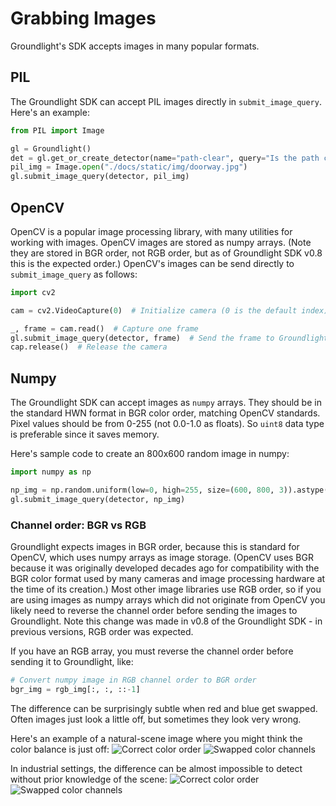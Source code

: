 # Grabbing Images

Groundlight's SDK accepts images in many popular formats.

## PIL

The Groundlight SDK can accept PIL images directly in `submit_image_query`.  Here's an example:

```python
from PIL import Image

gl = Groundlight()
det = gl.get_or_create_detector(name="path-clear", query="Is the path clear?")
pil_img = Image.open("./docs/static/img/doorway.jpg")
gl.submit_image_query(detector, pil_img)
```

## OpenCV

OpenCV is a popular image processing library, with many utilities for working with images.
OpenCV images are stored as numpy arrays.  (Note they are stored in BGR order, not RGB order, but as of Groundlight SDK v0.8 this is the expected order.)
OpenCV's images can be send directly to `submit_image_query` as follows:

```python notest
import cv2

cam = cv2.VideoCapture(0)  # Initialize camera (0 is the default index)

_, frame = cam.read()  # Capture one frame
gl.submit_image_query(detector, frame)  # Send the frame to Groundlight
cap.release()  # Release the camera
```


## Numpy

The Groundlight SDK can accept images as `numpy` arrays. They should be in the standard HWN format in BGR color order, matching OpenCV standards.
Pixel values should be from 0-255 (not 0.0-1.0 as floats). So `uint8` data type is preferable since it saves memory.

Here's sample code to create an 800x600 random image in numpy:

```python notest
import numpy as np

np_img = np.random.uniform(low=0, high=255, size=(600, 800, 3)).astype(np.uint8)
gl.submit_image_query(detector, np_img)
```

### Channel order: BGR vs RGB

Groundlight expects images in BGR order, because this is standard for OpenCV, which uses numpy arrays as image storage.
(OpenCV uses BGR because it was originally developed decades ago for compatibility with the BGR color format used by many cameras and image processing hardware at the time of its creation.)
Most other image libraries use RGB order, so if you are using images as numpy arrays which did not originate from OpenCV you likely need to reverse the channel order before sending the images to Groundlight.
Note this change was made in v0.8 of the Groundlight SDK - in previous versions, RGB order was expected.  

If you have an RGB array, you must reverse the channel order before sending it to Groundlight, like:

```python notest
# Convert numpy image in RGB channel order to BGR order
bgr_img = rgb_img[:, :, ::-1]
```

The difference can be surprisingly subtle when red and blue get swapped.  Often images just look a little off, but sometimes they look very wrong.

Here's an example of a natural-scene image where you might think the color balance is just off:
![Correct color order](/img/michonne.jpg)
![Swapped color channels](/img/michonne-bgr.jpg)

In industrial settings, the difference can be almost impossible to detect without prior knowledge of the scene:
![Correct color order](/img/cnc-gripper.jpg)
![Swapped color channels](/img/cnc-gripper-bgr.jpg)


